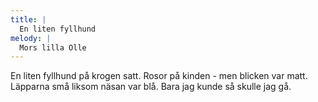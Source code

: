 ```yaml
---
title: |
  En liten fyllhund
melody: |
  Mors lilla Olle
---
```

En liten fyllhund på krogen satt. 
Rosor på kinden - men blicken var matt. 
Läpparna små liksom näsan var blå. 
Bara jag kunde så skulle jag gå.